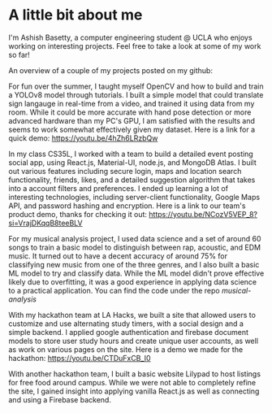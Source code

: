 # A little bit about me
I'm Ashish Basetty, a computer engineering student @ UCLA who enjoys working on interesting projects. Feel free to take a look at some of my work so far!

An overview of a couple of my projects posted on my github:

For fun over the summer, I taught myself OpenCV and how to build and train a YOLOv8 model through tutorials. I built a simple model that could translate sign langauge in real-time from a video, and trained it using data from my room. While it could be more accurate with hand pose detection or more advanced hardware than my PC's GPU, I am satisfied with the results and seems to work somewhat effectively given my dataset. Here is a link for a quick demo: https://youtu.be/4hZh6LRzbQw

In my class CS35L, I worked with a team to build a detailed event posting social app, using React.js, Material-UI, node.js, and MongoDB Atlas. I built out various features including secure login, maps and location search functionality, friends, likes, and a detailed suggestion algorithm that takes into a account filters and preferences.
I ended up learning a lot of interesting technologies, including server-client functionality, Google Maps API, and password hashing and encryption. Here is a link to our team's product demo, thanks for checking it out: https://youtu.be/NCozV5VEP_8?si=VrajDKqqB8teeBLV

For my musical analysis project, I used data science and a set of around 60 songs to train a basic model to distinguish between rap, acoustic, and EDM music. It turned out to have a decent accuracy of around 75% for classifying new music from one of the three genres, and I also built a basic ML model to try and classify data. While the ML model didn't prove effective likely due to overfitting, it was a good experience in applying data science to a practical application. You can find the code under the repo _musical-analysis_

With my hackathon team at LA Hacks, we built a site that allowed users to customize and use alternating study timers, with a social design and a simple backend. I applied google authentication and firebase document models to store user study hours and create unique user accounts, as well as work on various pages on the site. Here is a demo we made for the hackathon: https://youtu.be/CTDuFxCB_I0

With another hackathon team, I built a basic website Lilypad to host listings for free food around campus. While we were not able to completely refine the site, I gained insight into applying vanilla React.js as well as connecting and using a Firebase backend.

<!---
Ashish-Basetty/Ashish-Basetty is a ✨ special ✨ repository because its `README.md` (this file) appears on your GitHub profile.
You can click the Preview link to take a look at your changes.
--->
